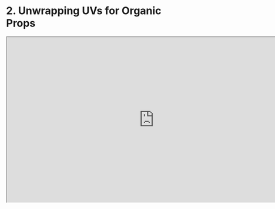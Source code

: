 # 2. Unwrapping UVs for Organic Props

<p><iframe title="YouTube video player" src="https://www.youtube.com/embed/8boVM_L-PmY?rel=0" width="800" height="450" allowfullscreen="allowfullscreen" allow="accelerometer; autoplay; clipboard-write; encrypted-media; gyroscope; picture-in-picture"></iframe></p>